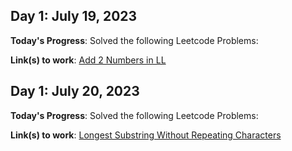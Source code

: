 ## Day 1: July 19, 2023

**Today's Progress**: Solved the following Leetcode Problems:  


**Link(s) to work**: [Add 2 Numbers in LL](https://leetcode.com/problems/add-two-numbers/description/)


## Day 1: July 20, 2023

**Today's Progress**: Solved the following Leetcode Problems:  


**Link(s) to work**: [Longest Substring Without Repeating Characters](https://leetcode.com/problems/longest-substring-without-repeating-characters/description/)
